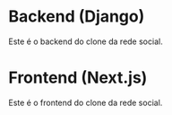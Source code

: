 # Backend (Django)
Este é o backend do clone da rede social.
# Frontend (Next.js)
Este é o frontend do clone da rede social.
